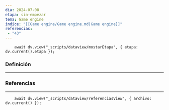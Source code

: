 ```yaml
---
dia: 2024-07-08
etapa: sin-empezar
tema: Game engine
indice: "[[Game engine/Game engine.md|Game engine]]"
referencias: 
 - "43"
---
```

```dataviewjs
	await dv.view("_scripts/dataview/mostarEtapa", { etapa: dv.current().etapa });
```
### Definición
---




### Referencias
---
```dataviewjs
	await dv.view("_scripts/dataview/referenciasView", { archivo: dv.current() });
```